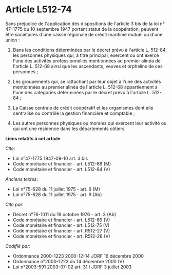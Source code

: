 # Article L512-74

Sans préjudice de l'application des dispositions de l'article 3 bis de la loi n° 47-1775 du 10 septembre 1947 portant statut
de la coopération, peuvent être sociétaires d'une caisse régionale de crédit maritime mutuel ou d'une union :

1. Dans les conditions déterminées par le décret prévu à l'article L. 512-84, les personnes physiques qui, à titre principal,
exercent ou ont exercé l'une des activités professionnelles mentionnées au premier alinéa de l'article L. 512-68 ainsi que
les ascendants, veuves et orphelins de ces personnes ;

2. Les groupements qui, se rattachant par leur objet à l'une des activités mentionnées au premier alinéa de l'article L.
512-68 appartiennent à l'une des catégories déterminées par le décret prévu à l'article L. 512-84 ;

3. La Caisse centrale de crédit coopératif et les organismes dont elle centralise ou contrôle la gestion financière et
comptable ;

4. Les autres personnes physiques ou morales qui exercent leur activité ou qui ont une résidence dans les départements
côtiers.

**Liens relatifs à cet article**

_Cite_:

  - Loi n°47-1775 1947-09-10 art. 3 bis
  - Code monétaire et financier - art. L512-68 (M)
  - Code monétaire et financier - art. L512-84 (V)

_Anciens textes_:

  - Loi n°75-628 du 11 juillet 1975 - art. 9 (M)
  - Loi n°75-628 du 11 juillet 1975 - art. 9 (Ab)

_Cité par_:

  - Décret n°76-1011 du 19 octobre 1976 - art. 3 (Ab)
  - Code monétaire et financier - art. L512-69 (V)
  - Code monétaire et financier - art. L512-75 (V)
  - Code monétaire et financier - art. R512-27 (V)
  - Code monétaire et financier - art. R512-28 (V)

_Codifié par_:

  - Ordonnance 2000-1223 2000-12-14 JORF 16 décembre 2000
  - Ordonnance n°2000-1223 du 14 décembre 2000 (V)
  - Loi n°2003-591 2003-07-02 art. 31 I JORF 3 juillet 2003
